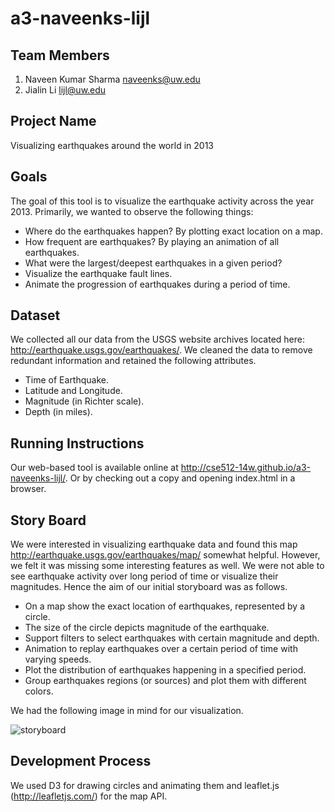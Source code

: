 a3-naveenks-lijl
================

## Team Members

1. Naveen Kumar Sharma naveenks@uw.edu
2. Jialin Li lijl@uw.edu

## Project Name

Visualizing earthquakes around the world in 2013

## Goals

The goal of this tool is to visualize the earthquake activity across the
year 2013. Primarily, we wanted to observe the following things:

* Where do the earthquakes happen? By plotting exact location on a map.
* How frequent are earthquakes? By playing an animation of all earthquakes.
* What were the largest/deepest earthquakes in a given period?
* Visualize the earthquake fault lines.
* Animate the progression of earthquakes during a period of time.

## Dataset

We collected all our data from the USGS website archives located here:
http://earthquake.usgs.gov/earthquakes/. We cleaned the data to remove
redundant information and retained the following attributes.

* Time of Earthquake.
* Latitude and Longitude.
* Magnitude (in Richter scale).
* Depth (in miles).

## Running Instructions

Our web-based tool is available online at
http://cse512-14w.github.io/a3-naveenks-lijl/. Or by checking out a copy
and opening index.html in a browser.

## Story Board

We were interested in visualizing earthquake data and found this map
http://earthquake.usgs.gov/earthquakes/map/ somewhat helpful. However,
we felt it was missing some interesting features as well. We were not
able to see earthquake activity over long period of time or visualize
their magnitudes. Hence the aim of our initial storyboard was as
follows.

* On a map show the exact location of earthquakes, represented by a circle.
* The size of the circle depicts magnitude of the earthquake.
* Support filters to select earthquakes with certain magnitude and depth.
* Animation to replay earthquakes over a certain period of time with varying speeds.
* Plot the distribution of earthquakes happening in a specified period.
* Group earthquakes regions (or sources) and plot them with different colors.

We had the following image in mind for our visualization.

![storyboard](https://raw.github.com/CSE512-14W/a3-naveenks-lijl/master/Storyboard.png) 

## Development Process

We used D3 for drawing circles and animating them and leaflet.js
(http://leafletjs.com/) for the map API.
